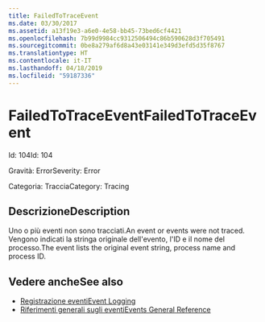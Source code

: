 ```yaml
---
title: FailedToTraceEvent
ms.date: 03/30/2017
ms.assetid: a13f19e3-a6e0-4e58-bb45-73bed6cf4421
ms.openlocfilehash: 7b99d9984cc9312506494c86b590628d3f705491
ms.sourcegitcommit: 0be8a279af6d8a43e03141e349d3efd5d35f8767
ms.translationtype: HT
ms.contentlocale: it-IT
ms.lasthandoff: 04/18/2019
ms.locfileid: "59187336"
---
```

# <a name="failedtotraceevent"></a><span data-ttu-id="5299d-102">FailedToTraceEvent</span><span class="sxs-lookup"><span data-stu-id="5299d-102">FailedToTraceEvent</span></span>
<span data-ttu-id="5299d-103">Id: 104</span><span class="sxs-lookup"><span data-stu-id="5299d-103">Id: 104</span></span>  
  
 <span data-ttu-id="5299d-104">Gravità: Error</span><span class="sxs-lookup"><span data-stu-id="5299d-104">Severity: Error</span></span>  
  
 <span data-ttu-id="5299d-105">Categoria: Traccia</span><span class="sxs-lookup"><span data-stu-id="5299d-105">Category: Tracing</span></span>  
  
## <a name="description"></a><span data-ttu-id="5299d-106">Descrizione</span><span class="sxs-lookup"><span data-stu-id="5299d-106">Description</span></span>  
 <span data-ttu-id="5299d-107">Uno o più eventi non sono tracciati.</span><span class="sxs-lookup"><span data-stu-id="5299d-107">An event or events were not traced.</span></span> <span data-ttu-id="5299d-108">Vengono indicati la stringa originale dell'evento, l'ID e il nome del processo.</span><span class="sxs-lookup"><span data-stu-id="5299d-108">The event lists the original event string, process name and process ID.</span></span>  
  
## <a name="see-also"></a><span data-ttu-id="5299d-109">Vedere anche</span><span class="sxs-lookup"><span data-stu-id="5299d-109">See also</span></span>

- [<span data-ttu-id="5299d-110">Registrazione eventi</span><span class="sxs-lookup"><span data-stu-id="5299d-110">Event Logging</span></span>](../../../../../docs/framework/wcf/diagnostics/event-logging/index.md)
- [<span data-ttu-id="5299d-111">Riferimenti generali sugli eventi</span><span class="sxs-lookup"><span data-stu-id="5299d-111">Events General Reference</span></span>](../../../../../docs/framework/wcf/diagnostics/event-logging/events-general-reference.md)
